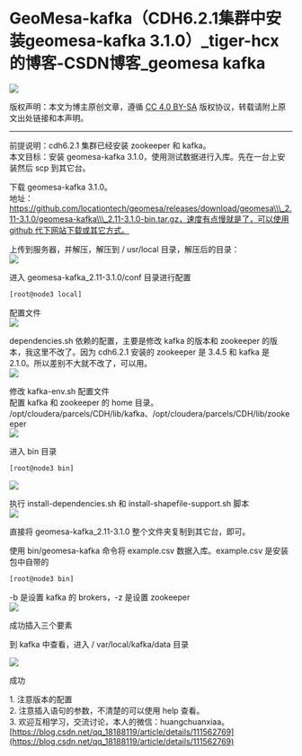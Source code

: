 # GeoMesa-kafka（CDH6.2.1集群中安装geomesa-kafka 3.1.0）_tiger-hcx的博客-CSDN博客_geomesa kafka
![](https://csdnimg.cn/release/blogv2/dist/pc/img/original.png)

版权声明：本文为博主原创文章，遵循 [CC 4.0 BY-SA](http://creativecommons.org/licenses/by-sa/4.0/) 版权协议，转载请附上原文出处链接和本声明。

* * *

前提说明：cdh6.2.1 集群已经安装 zookeeper 和 kafka。  
本文目标：安装 geomesa-kafka 3.1.0，使用测试数据进行入库。先在一台上安装然后 scp 到其它台。

下载 geomesa-kafka 3.1.0。  
地址：[https://github.com/locationtech/geomesa/releases/download/geomesa\\\_2.11-3.1.0/geomesa-kafka\\\_2.11-3.1.0-bin.tar.gz，速度有点慢就是了，可以使用 github 代下网站下载或其它方式。](https://github.com/locationtech/geomesa/releases/download/geomesa\_2.11-3.1.0/geomesa-kafka\_2.11-3.1.0-bin.tar.gz，速度有点慢就是了，可以使用github代下网站下载或其它方式。)

上传到服务器，并解压，解压到 / usr/local 目录，解压后的目录：  
![](https://img-blog.csdnimg.cn/20201222183611716.png?x-oss-process=image/watermark,type_ZmFuZ3poZW5naGVpdGk,shadow_10,text_aHR0cHM6Ly9ibG9nLmNzZG4ubmV0L3FxXzE4MTg4MTE5,size_16,color_FFFFFF,t_70)

进入 geomesa-kafka_2.11-3.1.0/conf 目录进行配置

```bash
[root@node3 local]

```

配置文件  
![](https://img-blog.csdnimg.cn/20201222183808495.png)

dependencies.sh 依赖的配置，主要是修改 kafka 的版本和 zookeeper 的版本，我这里不改了。因为 cdh6.2.1 安装的 zookeeper 是 3.4.5 和 kafka 是 2.1.0。所以差别不大就不改了，可以用。  
![](https://img-blog.csdnimg.cn/20201222183910736.png?x-oss-process=image/watermark,type_ZmFuZ3poZW5naGVpdGk,shadow_10,text_aHR0cHM6Ly9ibG9nLmNzZG4ubmV0L3FxXzE4MTg4MTE5,size_16,color_FFFFFF,t_70)

修改 kafka-env.sh 配置文件  
配置 kafka 和 zookeeper 的 home 目录。  
/opt/cloudera/parcels/CDH/lib/kafka、/opt/cloudera/parcels/CDH/lib/zookeeper  
![](https://img-blog.csdnimg.cn/20201222184116680.png?x-oss-process=image/watermark,type_ZmFuZ3poZW5naGVpdGk,shadow_10,text_aHR0cHM6Ly9ibG9nLmNzZG4ubmV0L3FxXzE4MTg4MTE5,size_16,color_FFFFFF,t_70)

进入 bin 目录

```bash
[root@node3 bin]

```

![](https://img-blog.csdnimg.cn/20201222184511485.png)

执行 install-dependencies.sh 和 install-shapefile-support.sh 脚本  
![](https://img-blog.csdnimg.cn/20201222184631341.png)

直接将 geomesa-kafka_2.11-3.1.0 整个文件夹复制到其它台，即可。

使用 bin/geomesa-kafka 命令将 example.csv 数据入库。example.csv 是安装包中自带的

```bash
[root@node3 bin]

```

\-b 是设置 kafka 的 brokers，-z 是设置 zookeeper  
![](https://img-blog.csdnimg.cn/20201222185753727.png)

成功插入三个要素

到 kafka 中查看，进入 / var/local/kafka/data 目录

![](https://img-blog.csdnimg.cn/20201222185915366.png?x-oss-process=image/watermark,type_ZmFuZ3poZW5naGVpdGk,shadow_10,text_aHR0cHM6Ly9ibG9nLmNzZG4ubmV0L3FxXzE4MTg4MTE5,size_16,color_FFFFFF,t_70)

成功

1\. 注意版本的配置  
2. 注意插入语句的参数，不清楚的可以使用 help 查看。  
3. 欢迎互相学习，交流讨论，本人的微信：huangchuanxiaa。 
 [https://blog.csdn.net/qq_18188119/article/details/111562769](https://blog.csdn.net/qq_18188119/article/details/111562769)
